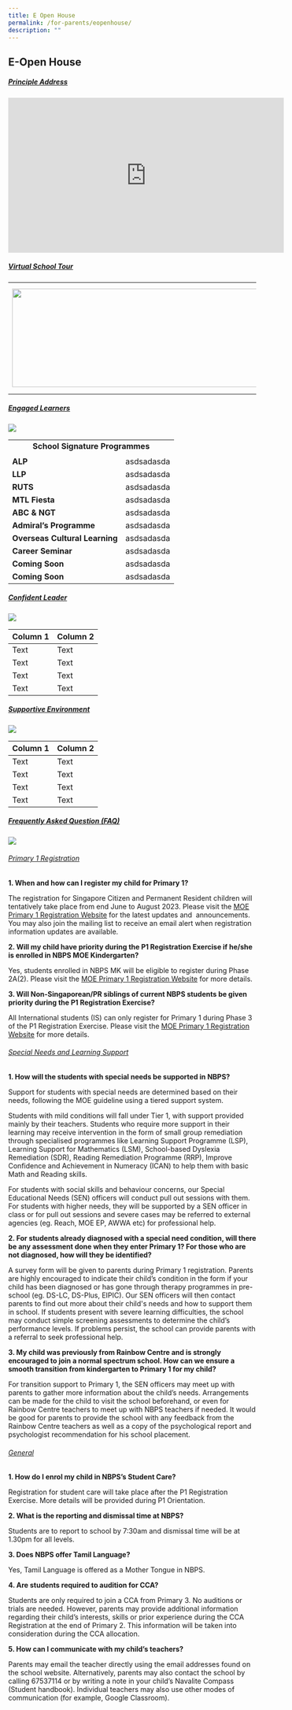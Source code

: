 ```yaml
---
title: E Open House
permalink: /for-parents/eopenhouse/
description: ""
---
```

## E-Open House

##### <u>Principle Address</u>

<iframe allowfullscreen="" allow="accelerometer; autoplay; clipboard-write; encrypted-media; gyroscope; picture-in-picture; web-share" frameborder="0" title="YouTube video player" src="https://www.youtube.com/embed/csCJ_jTyDT0" height="315" width="560"></iframe>


##### <u>Virtual School Tour</u>
|  | | 
| -------- | -------- | 
| <img style="width:1500px;height:200px;" src="/images/E%20OPEN%20HOUSE/welcome%20to%20e%20open%20house.png">   |   <img style="width:3000px;height:200px;" src="/images/E%20OPEN%20HOUSE/virtual%20school%20tour%20banner.png">   Click [HERE](https://4d.silvrcraft.com/nbpsvst/) for Virtual School Tour| 


##### <u>Engaged Learners</u>

![](/images/E%20OPEN%20HOUSE/engaged%20learners.png)
<table>
         <tbody><tr>
            <td colspan="2"><center style="margin-bottom: 5px;"><b>School Signature Programmes​</b></center></td>
         </tr>
         <tr>
            <td><b>ALP</b></td>
            <td>asdsadasda</td>
         </tr>
	    <tr>
            <td><b>LLP</b></td>
            <td>asdsadasda</td>
         </tr>
	    <tr>
            <td><b>RUTS</b></td>
            <td>asdsadasda</td>
         </tr>
	    <tr>
            <td><b>MTL Fiesta</b></td>
            <td>asdsadasda</td>
         </tr>
	  <tr>
            <td><b>ABC &amp; NGT</b></td>
            <td>asdsadasda</td>
         </tr>
	  <tr>
            <td><b>Admiral’s Programme</b></td>
            <td>asdsadasda</td>
         </tr>
	  <tr>
            <td><b>Overseas Cultural Learning</b></td>
            <td>asdsadasda</td>
         </tr>
	  <tr>
            <td><b>Career Seminar</b></td>
            <td>asdsadasda</td>
         </tr>
	  <tr>
            <td><b>Coming Soon</b></td>
            <td>asdsadasda</td>
         </tr>
	  <tr>
            <td><b>Coming Soon</b></td>
            <td>asdsadasda</td>
         </tr>
      </tbody></table>
			
##### <u>Confident Leader</u>
![](/images/E%20OPEN%20HOUSE/confident_learners_updated-02.png)

| Column 1 | Column 2 |
| -------- | -------- | 
| Text     | Text     | 
| Text     | Text     | 
| Text     | Text     | 
| Text     | Text     |

##### <u>Supportive Environment</u>
![](/images/E%20OPEN%20HOUSE/suppotive%20enviroment.png)

| Column 1 | Column 2 |
| -------- | -------- | 
| Text     | Text     | 
| Text     | Text     | 
| Text     | Text     | 
| Text     | Text     |

##### <u>Frequently Asked Question (FAQ)</u>
![](/images/E%20OPEN%20HOUSE/frequently%20asked%20question.png)

###### <u>Primary 1 Registration</u>

<b>1.  When and how can I register my child for Primary 1?</b>
    
The registration for Singapore Citizen and Permanent Resident children will tentatively take place from end June to August 2023. Please visit the [MOE Primary 1 Registration Website](https://www.moe.gov.sg/primary/p1-registration) for the latest updates and&nbsp; announcements. You may also join the mailing list to receive an email alert when registration information updates are available.

<b>2.  Will my child have priority during the P1 Registration Exercise if he/she is enrolled in NBPS MOE Kindergarten?</b>

Yes, students enrolled in NBPS MK will be eligible to register during Phase 2A(2). Please visit the [MOE Primary 1 Registration Website](https://www.moe.gov.sg/primary/p1-registration/registration-phases-key-dates?pt=2A(2)) for more details.&nbsp;

<b>3.  Will Non-Singaporean/PR siblings of current NBPS students be given priority during the P1 Registration Exercise?</b>

All International students (IS) can only register for Primary 1 during Phase 3 of the P1 Registration Exercise. Please visit the [MOE Primary 1 Registration Website](https://www.moe.gov.sg/primary/p1-registration/international-students) for more details.

###### <u>Special Needs and Learning Support</u>

<b>1.  How will the students with special needs be supported in NBPS?</b>

Support for students with special needs are determined based on their needs, following the MOE guideline using a tiered support system.&nbsp;

Students with mild conditions will fall under Tier 1, with support provided mainly by their teachers. Students who require more support in their learning may receive intervention in the form of small group remediation through specialised programmes like Learning Support Programme (LSP), Learning Support for Mathematics (LSM), School-based Dyslexia Remediation (SDR), Reading Remediation Programme (RRP), Improve Confidence and Achievement in Numeracy (ICAN) to help them with basic Math and Reading skills.&nbsp;

For students with social skills and behaviour concerns, our Special Educational Needs (SEN) officers will conduct pull out sessions with them. For students with higher needs, they will be supported by a SEN officer in class or for pull out sessions and severe cases may be referred to external agencies (eg. Reach, MOE EP, AWWA etc) for professional help.

<b>2.  For students already diagnosed with a special need condition, will there be any assessment done when they enter Primary 1? For those who are not diagnosed, how will they be identified?</b>

A survey form will be given to parents during Primary 1 registration. Parents are highly encouraged to indicate their child’s condition in the form if your child has been diagnosed or has gone through therapy programmes in pre-school (eg. DS-LC, DS-Plus, EIPIC). Our SEN officers will then contact parents to find out more about their child's needs and how to support them in school. If students present with severe learning difficulties, the school may conduct simple screening assessments to determine the child’s performance levels. If problems persist, the school can provide parents with a referral to seek professional help.&nbsp;

<b>3.  My child was previously from Rainbow Centre and is strongly encouraged to join a normal spectrum school. How can we ensure a smooth transition from kindergarten to Primary 1 for my child?</b>

For transition support to Primary 1, the SEN officers may meet up with parents to gather more information about the child’s needs. Arrangements can be made for the child to visit the school beforehand, or even for Rainbow Centre teachers to meet up with NBPS teachers if needed. It would be good for parents to provide the school with any feedback from the Rainbow Centre teachers as well as a copy of the psychological report and psychologist recommendation for his school placement.

###### <u>General</u>

<b>1.  How do I enrol my child in NBPS’s Student Care?</b>

Registration for student care will take place after the P1 Registration Exercise. More details will be provided during P1 Orientation.

<b>2.  What is the reporting and dismissal time at NBPS?</b>

Students are to report to school by 7:30am and dismissal time will be at 1.30pm for all levels.&nbsp;

<b>3.  Does NBPS offer Tamil Language?</b>&nbsp;

Yes, Tamil Language is offered as a Mother Tongue in NBPS.&nbsp;

<b>4.  Are students required to audition for CCA?</b>

Students are only required to join a CCA from Primary 3. No auditions or trials are needed. However, parents may provide additional information regarding their child’s interests, skills or prior experience during the CCA Registration at the end of Primary 2. This information will be taken into consideration during the CCA allocation.&nbsp;

<b>5.  How can I communicate with my child’s teachers?</b>

Parents may email the teacher directly using the email addresses found on the school website. Alternatively, parents may also contact the school by calling 67537114 or by writing a note in your child’s Navalite Compass (Student handbook). Individual teachers may also use other modes of communication (for example, Google Classroom).